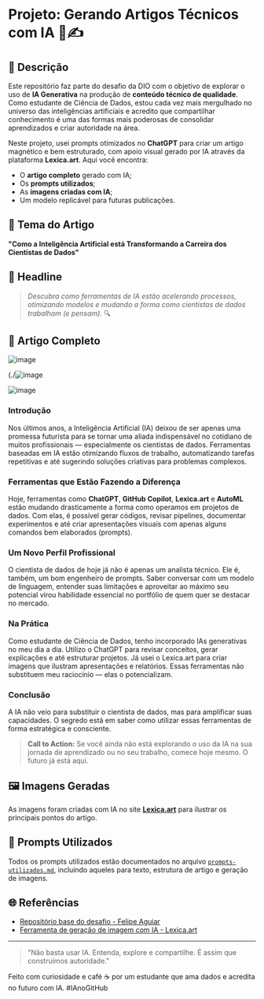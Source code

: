 # Projeto: Gerando Artigos Técnicos com IA 🧠✍️

## 📒 Descrição
Este repositório faz parte do desafio da DIO com o objetivo de explorar o uso de **IA Generativa** na produção de **conteúdo técnico de qualidade**. Como estudante de Ciência de Dados, estou cada vez mais mergulhado no universo das inteligências artificiais e acredito que compartilhar conhecimento é uma das formas mais poderosas de consolidar aprendizados e criar autoridade na área.

Neste projeto, usei prompts otimizados no **ChatGPT** para criar um artigo magnético e bem estruturado, com apoio visual gerado por IA através da plataforma **Lexica.art**. Aqui você encontra:
- O **artigo completo** gerado com IA;
- Os **prompts utilizados**;
- As **imagens criadas com IA**;
- Um modelo replicável para futuras publicações.

## 🧠 Tema do Artigo
**"Como a Inteligência Artificial está Transformando a Carreira dos Cientistas de Dados"**

## 📰 Headline
> *Descubra como ferramentas de IA estão acelerando processos, otimizando modelos e mudando a forma como cientistas de dados trabalham (e pensam).* 🔍

## 📄 Artigo Completo

![image](https://github.com/user-attachments/assets/ff752bed-cbfa-4a0d-ad8f-364ebc381e77)

(./![image](https://github.com/user-attachments/assets/b6393ef6-1ccf-43d6-bfe8-dfefdbd0d4d9)

![image](https://github.com/user-attachments/assets/6f89632f-610b-4c61-ad08-1ae14ba021d3)


### Introdução
Nos últimos anos, a Inteligência Artificial (IA) deixou de ser apenas uma promessa futurista para se tornar uma aliada indispensável no cotidiano de muitos profissionais — especialmente os cientistas de dados. Ferramentas baseadas em IA estão otimizando fluxos de trabalho, automatizando tarefas repetitivas e até sugerindo soluções criativas para problemas complexos.

### Ferramentas que Estão Fazendo a Diferença
Hoje, ferramentas como **ChatGPT**, **GitHub Copilot**, **Lexica.art** e **AutoML** estão mudando drasticamente a forma como operamos em projetos de dados. Com elas, é possível gerar códigos, revisar pipelines, documentar experimentos e até criar apresentações visuais com apenas alguns comandos bem elaborados (prompts).

### Um Novo Perfil Profissional
O cientista de dados de hoje já não é apenas um analista técnico. Ele é, também, um bom engenheiro de prompts. Saber conversar com um modelo de linguagem, entender suas limitações e aproveitar ao máximo seu potencial virou habilidade essencial no portfólio de quem quer se destacar no mercado.

### Na Prática
Como estudante de Ciência de Dados, tenho incorporado IAs generativas no meu dia a dia. Utilizo o ChatGPT para revisar conceitos, gerar explicações e até estruturar projetos. Já usei o Lexica.art para criar imagens que ilustram apresentações e relatórios. Essas ferramentas não substituem meu raciocínio — elas o potencializam.

### Conclusão
A IA não veio para substituir o cientista de dados, mas para amplificar suas capacidades. O segredo está em saber como utilizar essas ferramentas de forma estratégica e consciente.

> **Call to Action:** Se você ainda não está explorando o uso da IA na sua jornada de aprendizado ou no seu trabalho, comece hoje mesmo. O futuro já está aqui.

## 🖼️ Imagens Geradas
As imagens foram criadas com IA no site **[Lexica.art](https://lexica.art)** para ilustrar os principais pontos do artigo.

## 💬 Prompts Utilizados
Todos os prompts utilizados estão documentados no arquivo [`prompts-utilizados.md`](./prompts-utilizados.md), incluindo aqueles para texto, estrutura de artigo e geração de imagens.


## 🌐 Referências
- [Repositório base do desafio - Felipe Aguiar](https://github.com/felipeAguiarCode/prompts-for-article-generate-by-ia)
- [Ferramenta de geração de imagem com IA - Lexica.art](https://lexica.art)

---

> "Não basta usar IA. Entenda, explore e compartilhe. É assim que construímos autoridade."

Feito com curiosidade e café ☕ por um estudante que ama dados e acredita no futuro com IA. #IAnoGitHub
